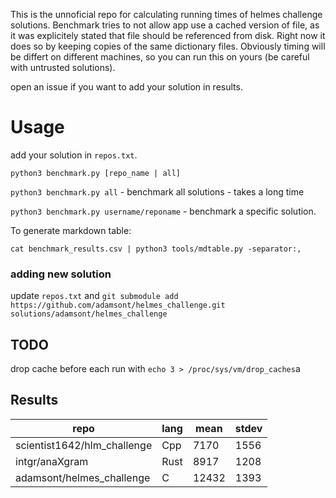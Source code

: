 This is the unnoficial repo for calculating running times of helmes challenge solutions. Benchmark tries to not allow app use a cached version of file, as it was explicitely stated that file should be referenced from disk. Right now it does so by keeping copies of the same dictionary files. 
Obviously timing will be differt on different machines, so you can run this on yours (be careful with untrusted solutions).

open an issue if you want to add your solution in results.

# Usage
add your solution in `repos.txt`.

`python3 benchmark.py [repo_name | all]` 

`python3 benchmark.py all` - benchmark all solutions - takes a long time

`python3 benchmark.py username/reponame` - benchmark a specific solution.

To generate markdown table:

`cat benchmark_results.csv | python3 tools/mdtable.py -separator:, `

### adding new solution 
update `repos.txt` and 
`git submodule add https://github.com/adamsont/helmes_challenge.git solutions/adamsont/helmes_challenge`

## TODO 
drop cache before each run with `echo 3 > /proc/sys/vm/drop_caches`a

## Results

| repo                        | lang | mean  | stdev |
|-----------------------------|------|-------|-------|
| scientist1642/hlm_challenge | Cpp  | 7170  | 1556  |
| intgr/anaXgram              | Rust | 8917  | 1208  |
| adamsont/helmes_challenge   | C    | 12432 | 1393  |
